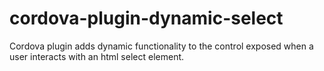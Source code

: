 cordova-plugin-dynamic-select
=============================

Cordova plugin adds dynamic functionality to the control exposed when a user interacts with an html select element.
